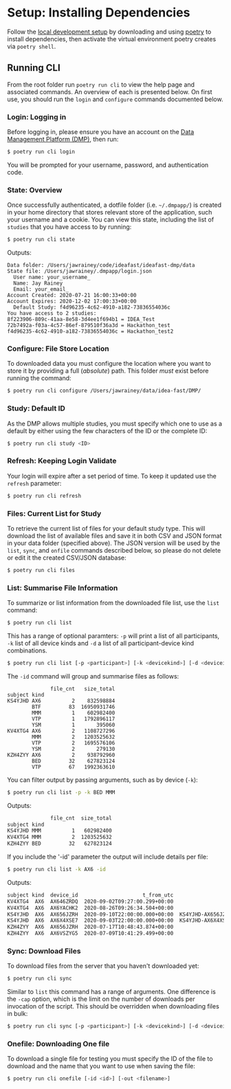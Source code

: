 # Setup: Installing Dependencies

Follow the [local development setup](./README.md) by downloading and using 
[poetry](https://python-poetry.org/) to install dependencies, then activate the
virtual environment poetry creates via `poetry shell`.

## Running CLI

From the root folder run `poetry run cli` to view the help page and associated commands. An overview of each is presented below. On first use, you should run the `login` and `configure` commands documented below.

### Login: Logging in

Before logging in, please ensure you have an account on the [Data Management Platform (DMP)](https://data.ideafast.eu/), then run:

```sh
$ poetry run cli login
```

You will be prompted for your username, password, and authentication code. 

### State: Overview

Once successfully authenticated, a dotfile folder (i.e. `~/.dmpapp/`) is created in your home directory that stores relevant store of the application, such your username and a cookie. You can view this state, including the list of `studies` that you have access to by running:

```sh
$ poetry run cli state
```

Outputs:

```
Data folder: /Users/jawrainey/code/ideafast/ideafast-dmp/data
State file: /Users/jawrainey/.dmpapp/login.json
  User name: your_username_
  Name: Jay Rainey
  Email: your_email_
Account Created: 2020-07-21 16:00:33+00:00
Account Expires: 2020-12-02 17:00:33+00:00
  Default Study: f4d96235-4c62-4910-a182-73836554036c
You have access to 2 studies:
8f223906-809c-41aa-8e58-3d4ee1f694b1 = IDEA_Test
72b7492a-f03a-4c57-86ef-879510f36a3d = Hackathon_test
f4d96235-4c62-4910-a182-73836554036c = Hackathon_test2
```

### Configure: File Store Location

To downloaded data you must configure the location where you want to store it by providing a full (_absolute_) path. This folder _must_ exist before running the command:

```sh
$ poetry run cli configure /Users/jawrainey/data/idea-fast/DMP/
```

### Study: Default ID

As the DMP allows multiple studies, you must specify which one to use as a default by either using the few characters of the ID or the complete ID:

```sh
$ poetry run cli study <ID>
```

### Refresh: Keeping Login Validate

Your login will expire after a set period of time. To keep it updated use the `refresh` parameter:

```sh
$ poetry run cli refresh
```

### Files: Current List for Study

To retrieve the current list of files for your default study type. This will download the list of available files and save it in both CSV and JSON format in your data folder (specified above). The JSON version will be used by the `list`, `sync`, and `onfile` commands described below, so please do not delete or edit it the created CSV/JSON database:

```sh
$ poetry run cli files
```

### List: Summarise File Information

To summarize or list information from the downloaded file list, use the `list` command:

```sh
$ poetry run cli list
```

This has a range of optional paramters: `-p` will print a list of all participants, `-k` list of all 
device kinds and `-d` a list of all participant-device kind combinations. 

```sh
$ poetry run cli list [-p <participant>] [-k <devicekind>] [-d <deviceid>] [-id <fileid>]
```

The `-id` command will group and summarise files as follows:

```
              file_cnt   size_total
subject kind
KS4YJHD AX6          2    832598884
        BTF         83  16950931746
        MMM          1    602982400
        VTP          1   1792896117
        YSM          1       395060
KV4XTG4 AX6          2   1108727296
        MMM          2   1203525632
        VTP          2   1695576106
        YSM          2       279130
KZH4ZYY AX6          2    938792960
        BED         32    627823124
        VTP         67   1992363610
```

You can filter output by passing arguments, such as by device (`-k`):

```sh
$ poetry run cli list -p -k BED MMM
```

Outputs:

```sh
              file_cnt  size_total
subject kind
KS4YJHD MMM          1   602982400
KV4XTG4 MMM          2  1203525632
KZH4ZYY BED         32   627823124
```

If you include the '-id' parameter the output will include details per file:

```sh
$ poetry run cli list -k AX6 -id
```

Outputs:

```sh
subject kind  device_id                     t_from_utc                                file_name                               file_id
KV4XTG4  AX6  AX646ZRDQ  2020-09-02T09:27:00.299+00:00                   6011458_0000000002.cwa  0c072d53-438a-449f-a96e-3022737e75ab
KV4XTG4  AX6  AX6YACHK2  2020-08-26T09:26:34.504+00:00                   6011503_0000000001.cwa  12af910e-3cb3-483e-922f-f395ea8ab014
KS4YJHD  AX6  AX656JZRH  2020-09-10T22:00:00.000+00:00  KS4YJHD-AX656JZRH-20200911-20200916.zip  20fad84f-fdff-4bc3-81c5-8b69f31fd1a5
KS4YJHD  AX6  AX6X4XSE7  2020-09-03T22:00:00.000+00:00  KS4YJHD-AX6X4XSE7-20200904-20200909.zip  9651de9d-e7ac-46ec-9f70-b19e63f1bca4
KZH4ZYY  AX6  AX656JZRH  2020-07-17T10:48:43.874+00:00                   6011061_0000000001.cwa  e41f1873-6030-4ac0-8931-16f5ae71b921
KZH4ZYY  AX6  AX6VSZYG5  2020-07-09T10:41:29.499+00:00                   6011809_0000000001.cwa  fbdf21ac-4fd6-4db5-bb55-cf14f14f10b6
```

### Sync: Download Files

To download files from the server that you haven't downloaded yet:

```sh
$ poetry run cli sync
```

Similar to `list` this command has a range of arguments. One difference is the `-cap` option, which is the 
limit on the number of downloads per invocation of the script. This should be overridden when downloading 
files in bulk:

```sh
$ poetry run cli sync [-p <participant>] [-k <devicekind>] [-d <deviceid>] [-id <fileid>] [-cap <n>]
```

### Onefile: Downloading One file

To download a single file for testing you must specify the ID of the file to download and the name that you want to use when saving the file:

```sh
$ poetry run cli onefile [-id <id>] [-out <filename>]
```